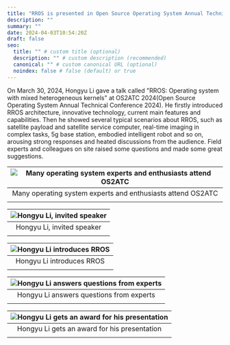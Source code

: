 ```yaml
---
title: "RROS is presented in Open Source Operating System Annual Technical Conference 2024"
description: ""
summary: ""
date: 2024-04-03T10:54:20Z
draft: false
seo:
  title: "" # custom title (optional)
  description: "" # custom description (recommended)
  canonical: "" # custom canonical URL (optional)
  noindex: false # false (default) or true
---
```

On March 30, 2024, Hongyu Li gave a talk called "RROS: Operating system with mixed heterogeneous kernels" at OS2ATC 2024(Open Source Operating System Annual Technical Conference 2024). He firstly introduced RROS architecture, innovative technology, current main features and capabilities. Then he showed several typical scenarios about RROS, such as satellite payload and satellite service computer, real-time imaging in complex tasks, 5g base station, embodied intelligent robot and so on, arousing strong responses and heated discussions from the audience. Field experts and colleagues on site raised some questions and made some great suggestions.


| <img src="../1.jpg" alt="Many operating system experts and enthusiasts attend OS2ATC" /> | 
|:--:| 
| Many operating system experts and enthusiasts attend OS2ATC |
||

| <img src="../2.jpg" alt="Hongyu Li, invited speaker"> | 
|:--:| 
| Hongyu Li, invited speaker |
||

| <img src="../3.jpg" alt="Hongyu Li introduces RROS"> | 
|:--:| 
| Hongyu Li introduces RROS |
||


| <img src="../4.jpg" alt="Hongyu Li answers questions from experts"> | 
|:--:| 
| Hongyu Li answers questions from experts |
||

| <img src="../5.jpg" alt="Hongyu Li gets an award for his presentation"> | 
|:--:| 
| Hongyu Li gets an award for his presentation |
||
